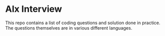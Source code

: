 # Alx Interview
This repo contains a list of coding questions and solution done in practice.  
The questions themselves are in various different languages.  
